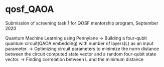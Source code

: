 # qosf_QAOA
Submission of screening task 1 for QOSF mentorship program, September 2020

Quantum Machine Learning using Pennylane
-> Building a four-qubit quantum circuit(QAOA embedding) with number of layers(L) as an input parameter.
-> Optimizing circuit parameters to minimize the norm distance between the circuit computed state vector and a random four-qubit state vector.
-> Finding correlation between L and the minimum distance
